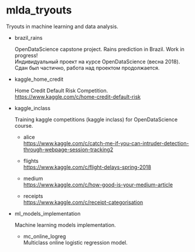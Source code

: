 # mlda_tryouts
Tryouts in machine learning and data analysis.

* brazil_rains

  OpenDataScience capstone project. Rains prediction in Brazil. Work in progress!<br>
  Индивидуальный проект на курсе OpenDataScience (весна 2018). Сдан был частично, работа над проектом продолжается.

* kaggle_home_credit

  Home Credit Default Risk Competition.<br>
  https://www.kaggle.com/c/home-credit-default-risk

* kaggle_inclass

  Training kaggle competitions (kaggle inclass) for OpenDataScience course.
  
    - alice<br>
    https://www.kaggle.com/c/catch-me-if-you-can-intruder-detection-through-webpage-session-tracking2
    
    - flights<br>
    https://www.kaggle.com/c/flight-delays-spring-2018
    
    - medium<br>
    https://www.kaggle.com/c/how-good-is-your-medium-article
    
    - receipts<br>
    https://www.kaggle.com/c/receipt-categorisation
    
* ml_models_implementation

  Machine learning models implementation.
  
  - mc_online_logreg<br>
  Multiclass online logistic regression model.
